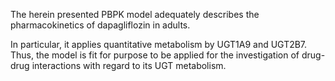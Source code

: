 The herein presented PBPK model adequately describes the pharmacokinetics of dapagliflozin in adults.

In particular, it applies quantitative metabolism by UGT1A9 and UGT2B7. Thus, the model is fit for purpose to be applied for the investigation of drug-drug interactions with regard to its UGT metabolism.

